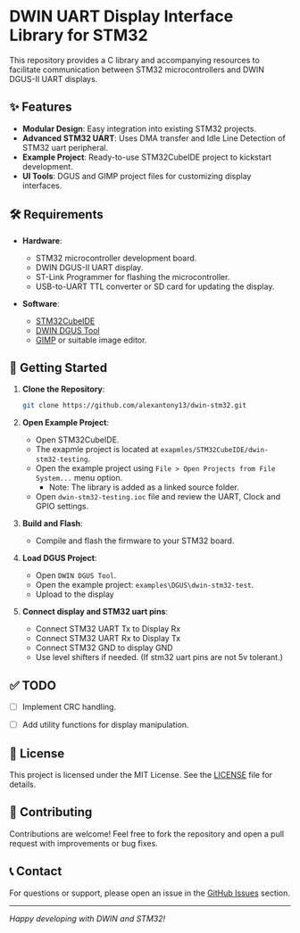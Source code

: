 
# DWIN UART Display Interface Library for STM32

This repository provides a C library and accompanying resources to facilitate communication between STM32 microcontrollers and DWIN DGUS-II UART displays.

## ✨ Features

- **Modular Design**: Easy integration into existing STM32 projects.
- **Advanced STM32 UART**: Uses DMA transfer and Idle Line Detection of STM32 uart peripheral.
- **Example Project**: Ready-to-use STM32CubeIDE project to kickstart development.
- **UI Tools**: DGUS and GIMP project files for customizing display interfaces.

## 🛠 Requirements

- **Hardware**:
  - STM32 microcontroller development board.
  - DWIN DGUS-II UART display.
  - ST-Link Programmer for flashing the microcontroller.
  - USB-to-UART TTL converter or SD card for updating the display.

- **Software**:
  - [STM32CubeIDE](https://www.st.com/en/development-tools/stm32cubeide.html)
  - [DWIN DGUS Tool](https://www.dwin-global.com/product/DGUS_V7.6/) 
  - [GIMP](https://www.gimp.org/) or suitable image editor.

## 🚀 Getting Started

1. **Clone the Repository**:
   ```bash
   git clone https://github.com/alexantony13/dwin-stm32.git
   ```

2. **Open Example Project**:
   - Open STM32CubeIDE.
   - The exapmle project is located at `exapmles/STM32CubeIDE/dwin-stm32-testing`.
   - Open the example project using `File > Open Projects from File System...` menu option.
     - Note: The library is added as a linked source folder.
   - Open `dwin-stm32-testing.ioc` file and review the UART, Clock and GPIO settings.

3. **Build and Flash**:
   - Compile and flash the firmware to your STM32 board.

4. **Load DGUS Project**:
   - Open `DWIN DGUS Tool`.
   - Open the example project: `examples\DGUS\dwin-stm32-test`.
   - Upload to the display

5. **Connect display and STM32 uart pins**:
   - Connect STM32 UART Tx to Display Rx
   - Connect STM32 UART Rx to Display Tx
   - Connect STM32 GND to display GND
   - Use level shifters if needed. (If stm32 uart pins are not 5v tolerant.)

## ✅ TODO

- [ ] Implement CRC handling.
- [ ] Add utility functions for display manipulation.


## 📄 License

This project is licensed under the MIT License. See the [LICENSE](LICENSE) file for details.

## 🤝 Contributing

Contributions are welcome! Feel free to fork the repository and open a pull request with improvements or bug fixes.

## 📞 Contact

For questions or support, please open an issue in the [GitHub Issues](https://github.com/alexantony13/dwin-stm32/issues) section.

---

*Happy developing with DWIN and STM32!*